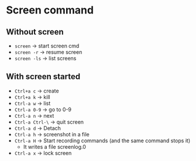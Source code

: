 # Screen command

## Without screen
+ `screen` -> start screen cmd
+ `screen -r` -> resume screen
+ `screen -ls` -> list screens

## With screen started
+ `Ctrl+a c` -> create
+ `Ctrl+a k` -> kill
+ `Ctrl-a w` -> list
+ `Ctrl-a 0-9` -> go to 0-9
+ `Ctrl-a n` -> next
+ `Ctrl-a Ctrl-\` -> quit screen
+ `Ctrl-a d` -> Detach
+ `Ctrl-a h` -> screenshot in a file
+ `Ctrl-a H` -> Start recording commands (and the same command stops it)
    + It writes a file screenlog.0
+ `Ctrl-a x` -> lock screen

